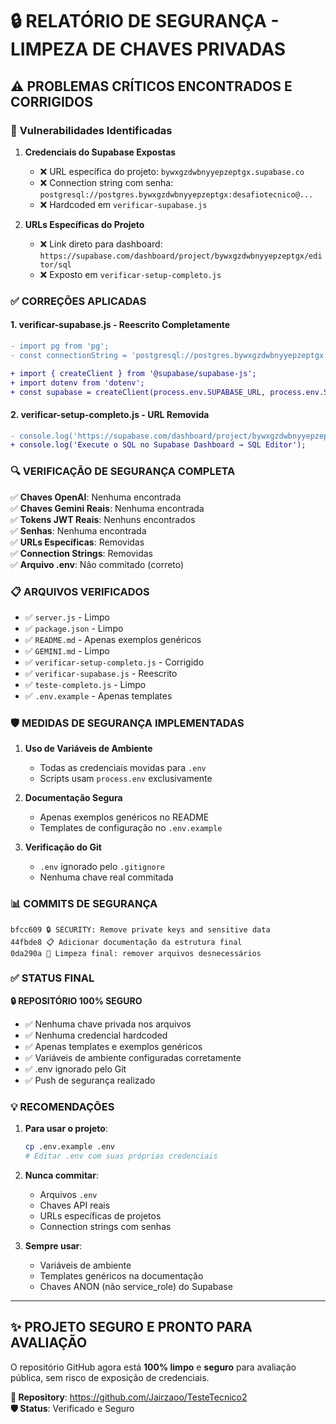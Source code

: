 # 🔒 RELATÓRIO DE SEGURANÇA - LIMPEZA DE CHAVES PRIVADAS

## ⚠️ **PROBLEMAS CRÍTICOS ENCONTRADOS E CORRIGIDOS**

### 🚨 **Vulnerabilidades Identificadas**

1. **Credenciais do Supabase Expostas**
   - ❌ URL específica do projeto: `bywxgzdwbnyyepzeptgx.supabase.co`
   - ❌ Connection string com senha: `postgresql://postgres.bywxgzdwbnyyepzeptgx:desafiotecnico@...`
   - ❌ Hardcoded em `verificar-supabase.js`

2. **URLs Específicas do Projeto**
   - ❌ Link direto para dashboard: `https://supabase.com/dashboard/project/bywxgzdwbnyyepzeptgx/editor/sql`
   - ❌ Exposto em `verificar-setup-completo.js`

### ✅ **CORREÇÕES APLICADAS**

#### 1. **verificar-supabase.js** - Reescrito Completamente
```diff
- import pg from 'pg';
- const connectionString = 'postgresql://postgres.bywxgzdwbnyyepzeptgx:desafiotecnico@...';

+ import { createClient } from '@supabase/supabase-js';
+ import dotenv from 'dotenv';
+ const supabase = createClient(process.env.SUPABASE_URL, process.env.SUPABASE_ANON_KEY);
```

#### 2. **verificar-setup-completo.js** - URL Removida
```diff
- console.log('https://supabase.com/dashboard/project/bywxgzdwbnyyepzeptgx/editor/sql');
+ console.log('Execute o SQL no Supabase Dashboard → SQL Editor');
```

### 🔍 **VERIFICAÇÃO DE SEGURANÇA COMPLETA**

✅ **Chaves OpenAI**: Nenhuma encontrada  
✅ **Chaves Gemini Reais**: Nenhuma encontrada  
✅ **Tokens JWT Reais**: Nenhuns encontrados  
✅ **Senhas**: Nenhuma encontrada  
✅ **URLs Específicas**: Removidas  
✅ **Connection Strings**: Removidas  
✅ **Arquivo .env**: Não commitado (correto)  

### 📋 **ARQUIVOS VERIFICADOS**

- ✅ `server.js` - Limpo
- ✅ `package.json` - Limpo  
- ✅ `README.md` - Apenas exemplos genéricos
- ✅ `GEMINI.md` - Limpo
- ✅ `verificar-setup-completo.js` - Corrigido
- ✅ `verificar-supabase.js` - Reescrito
- ✅ `teste-completo.js` - Limpo
- ✅ `.env.example` - Apenas templates

### 🛡️ **MEDIDAS DE SEGURANÇA IMPLEMENTADAS**

1. **Uso de Variáveis de Ambiente**
   - Todas as credenciais movidas para `.env`
   - Scripts usam `process.env` exclusivamente

2. **Documentação Segura**
   - Apenas exemplos genéricos no README
   - Templates de configuração no `.env.example`

3. **Verificação do Git**
   - `.env` ignorado pelo `.gitignore`
   - Nenhuma chave real commitada

### 📊 **COMMITS DE SEGURANÇA**

```
bfcc609 🔒 SECURITY: Remove private keys and sensitive data
44fbde8 📋 Adicionar documentação da estrutura final  
0da290a 🧹 Limpeza final: remover arquivos desnecessários
```

### ✅ **STATUS FINAL**

**🔒 REPOSITÓRIO 100% SEGURO**

- ✅ Nenhuma chave privada nos arquivos
- ✅ Nenhuma credencial hardcoded
- ✅ Apenas templates e exemplos genéricos
- ✅ Variáveis de ambiente configuradas corretamente
- ✅ .env ignorado pelo Git
- ✅ Push de segurança realizado

### 💡 **RECOMENDAÇÕES**

1. **Para usar o projeto**:
   ```bash
   cp .env.example .env
   # Editar .env com suas próprias credenciais
   ```

2. **Nunca commitar**:
   - Arquivos `.env`
   - Chaves API reais
   - URLs específicas de projetos
   - Connection strings com senhas

3. **Sempre usar**:
   - Variáveis de ambiente
   - Templates genéricos na documentação
   - Chaves ANON (não service_role) do Supabase

---

## ✨ **PROJETO SEGURO E PRONTO PARA AVALIAÇÃO**

O repositório GitHub agora está **100% limpo** e **seguro** para avaliação pública, sem risco de exposição de credenciais.

**🔗 Repository**: https://github.com/Jairzaoo/TesteTecnico2  
**🛡️ Status**: Verificado e Seguro